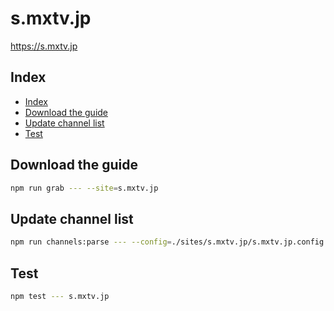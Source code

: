 # s.mxtv.jp

<https://s.mxtv.jp>

## Index

- [Index](#index)
- [Download the guide](#download-the-guide)
- [Update channel list](#update-channel-list)
- [Test](#test)

## Download the guide

```sh
npm run grab --- --site=s.mxtv.jp
```

## Update channel list

```sh
npm run channels:parse --- --config=./sites/s.mxtv.jp/s.mxtv.jp.config.js --output=./sites/s.mxtv.jp/s.mxtv.jp.channels.xml
```

## Test

```sh
npm test --- s.mxtv.jp
```
